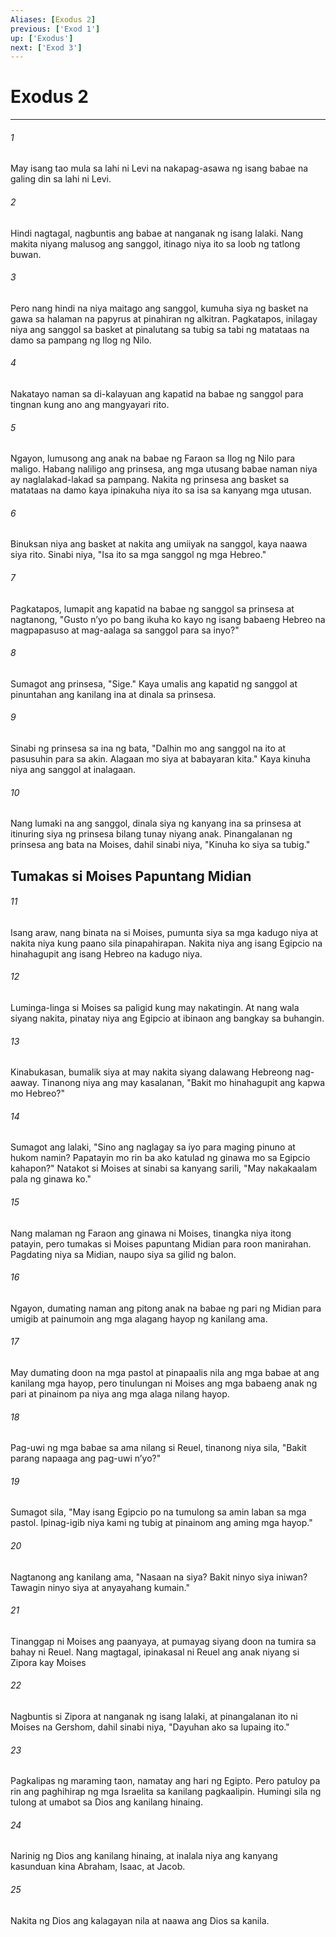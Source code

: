 ```yaml
---
Aliases: [Exodus 2]
previous: ['Exod 1']
up: ['Exodus']
next: ['Exod 3']
---
```

# Exodus 2

***


###### 1 


May isang tao mula sa lahi ni Levi na nakapag-asawa ng isang babae na galing din sa lahi ni Levi. 


###### 2 


Hindi nagtagal, nagbuntis ang babae at nanganak ng isang lalaki. Nang makita niyang malusog ang sanggol, itinago niya ito sa loob ng tatlong buwan. 


###### 3 


Pero nang hindi na niya maitago ang sanggol, kumuha siya ng basket na gawa sa halaman na papyrus at pinahiran ng alkitran. Pagkatapos, inilagay niya ang sanggol sa basket at pinalutang sa tubig sa tabi ng matataas na damo sa pampang ng Ilog ng Nilo. 


###### 4 


Nakatayo naman sa di-kalayuan ang kapatid na babae ng sanggol para tingnan kung ano ang mangyayari rito. 


###### 5 


Ngayon, lumusong ang anak na babae ng Faraon sa Ilog ng Nilo para maligo. Habang naliligo ang prinsesa, ang mga utusang babae naman niya ay naglalakad-lakad sa pampang. Nakita ng prinsesa ang basket sa matataas na damo kaya ipinakuha niya ito sa isa sa kanyang mga utusan. 


###### 6 


Binuksan niya ang basket at nakita ang umiiyak na sanggol, kaya naawa siya rito. Sinabi niya, "Isa ito sa mga sanggol ng mga Hebreo." 


###### 7 


Pagkatapos, lumapit ang kapatid na babae ng sanggol sa prinsesa at nagtanong, "Gusto nʼyo po bang ikuha ko kayo ng isang babaeng Hebreo na magpapasuso at mag-aalaga sa sanggol para sa inyo?" 


###### 8 


Sumagot ang prinsesa, "Sige." Kaya umalis ang kapatid ng sanggol at pinuntahan ang kanilang ina at dinala sa prinsesa. 


###### 9 


Sinabi ng prinsesa sa ina ng bata, "Dalhin mo ang sanggol na ito at pasusuhin para sa akin. Alagaan mo siya at babayaran kita." Kaya kinuha niya ang sanggol at inalagaan. 


###### 10 


Nang lumaki na ang sanggol, dinala siya ng kanyang ina sa prinsesa at itinuring siya ng prinsesa bilang tunay niyang anak. Pinangalanan ng prinsesa ang bata na Moises, dahil sinabi niya, "Kinuha ko siya sa tubig." 

## Tumakas si Moises Papuntang Midian 


###### 11 


Isang araw, nang binata na si Moises, pumunta siya sa mga kadugo niya at nakita niya kung paano sila pinapahirapan. Nakita niya ang isang Egipcio na hinahagupit ang isang Hebreo na kadugo niya. 


###### 12 


Luminga-linga si Moises sa paligid kung may nakatingin. At nang wala siyang nakita, pinatay niya ang Egipcio at ibinaon ang bangkay sa buhangin. 


###### 13 


Kinabukasan, bumalik siya at may nakita siyang dalawang Hebreong nag-aaway. Tinanong niya ang may kasalanan, "Bakit mo hinahagupit ang kapwa mo Hebreo?" 


###### 14 


Sumagot ang lalaki, "Sino ang naglagay sa iyo para maging pinuno at hukom namin? Papatayin mo rin ba ako katulad ng ginawa mo sa Egipcio kahapon?" Natakot si Moises at sinabi sa kanyang sarili, "May nakakaalam pala ng ginawa ko." 


###### 15 


Nang malaman ng Faraon ang ginawa ni Moises, tinangka niya itong patayin, pero tumakas si Moises papuntang Midian para roon manirahan. Pagdating niya sa Midian, naupo siya sa gilid ng balon. 


###### 16 


Ngayon, dumating naman ang pitong anak na babae ng pari ng Midian para umigib at painumoin ang mga alagang hayop ng kanilang ama. 


###### 17 


May dumating doon na mga pastol at pinapaalis nila ang mga babae at ang kanilang mga hayop, pero tinulungan ni Moises ang mga babaeng anak ng pari at pinainom pa niya ang mga alaga nilang hayop. 


###### 18 


Pag-uwi ng mga babae sa ama nilang si Reuel, tinanong niya sila, "Bakit parang napaaga ang pag-uwi nʼyo?" 


###### 19 


Sumagot sila, "May isang Egipcio po na tumulong sa amin laban sa mga pastol. Ipinag-igib niya kami ng tubig at pinainom ang aming mga hayop." 


###### 20 


Nagtanong ang kanilang ama, "Nasaan na siya? Bakit ninyo siya iniwan? Tawagin ninyo siya at anyayahang kumain." 


###### 21 


Tinanggap ni Moises ang paanyaya, at pumayag siyang doon na tumira sa bahay ni Reuel. Nang magtagal, ipinakasal ni Reuel ang anak niyang si Zipora kay Moises 


###### 22 


Nagbuntis si Zipora at nanganak ng isang lalaki, at pinangalanan ito ni Moises na Gershom, dahil sinabi niya, "Dayuhan ako sa lupaing ito." 


###### 23 


Pagkalipas ng maraming taon, namatay ang hari ng Egipto. Pero patuloy pa rin ang paghihirap ng mga Israelita sa kanilang pagkaalipin. Humingi sila ng tulong at umabot sa Dios ang kanilang hinaing. 


###### 24 


Narinig ng Dios ang kanilang hinaing, at inalala niya ang kanyang kasunduan kina Abraham, Isaac, at Jacob. 


###### 25 


Nakita ng Dios ang kalagayan nila at naawa ang Dios sa kanila.
